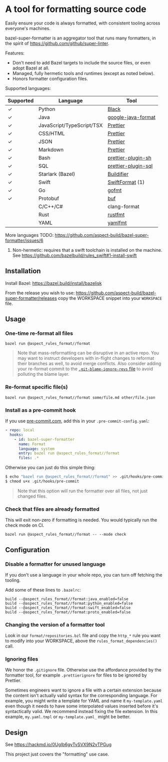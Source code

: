 # A tool for formatting source code

Easily ensure your code is always formatted, with consistent tooling across everyone's machines.

bazel-super-formatter is an aggregator tool that runs many formatters, in the spirit of <https://github.com/github/super-linter>.

Features:

- Don't need to add Bazel targets to include the source files, or even adopt Bazel at all.
- Managed, fully hermetic tools and runtimes (except as noted below).
- Honors formatter configuration files.

Supported languages:

| Supported | Language                  | Tool                                                           |
| --------- | ------------------------- | -------------------------------------------------------------- |
| ✓         | Python                    | [Black](https://pypi.org/project/black/)                       |
| ✓         | Java                      | [google-java-format]                                           |
| ✓         | JavaScript/TypeScript/TSX | [Prettier]                                                     |
| ✓         | CSS/HTML                  | [Prettier]                                                     |
| ✓         | JSON                      | [Prettier]                                                     |
| ✓         | Markdown                  | [Prettier]                                                     |
| ✓         | Bash                      | [prettier-plugin-sh](https://github.com/un-ts/prettier)        |
| ✓         | SQL                       | [prettier-plugin-sql](https://github.com/un-ts/prettier)       |
| ✓         | Starlark (Bazel)          | [Buildifier](https://github.com/keith/buildifier-prebuilt)     |
| ✓         | Swift                     | [SwiftFormat](https://github.com/nicklockwood/SwiftFormat) (1) |
| ✓         | Go                        | [gofmt](https://pkg.go.dev/cmd/gofmt)                          |
| ✓         | Protobuf                  | [buf](https://docs.buf.build/format/usage)                     |
|           | C/C++/C#                  | clang-format                                                   |
|           | Rust                      | [rustfmt](https://github.com/rust-lang/rustfmt)                |
|           | YAML                      | [yamlfmt](https://github.com/google/yamlfmt)                   |

More languages TODO: https://github.com/aspect-build/bazel-super-formatter/issues/6

[prettier]: https://prettier.io
[google-java-format]: https://github.com/google/google-java-format

1. Non-hermetic: requires that a swift toolchain is installed on the machine.
   See https://github.com/bazelbuild/rules_swift#1-install-swift

## Installation

Install Bazel: <https://bazel.build/install/bazelisk>

From the release you wish to use:
<https://github.com/aspect-build/bazel-super-formatter/releases>
copy the WORKSPACE snippet into your `WORKSPACE` file.

## Usage

### One-time re-format all files

`bazel run @aspect_rules_format//format`

> Note that mass-reformatting can be disruptive in an active repo.
> You may want to instruct developers with in-flight changes to reformat their branches as well, to avoid merge conflicts.
> Also consider adding your re-format commit to the [`.git-blame-ignore-revs` file](https://docs.github.com/en/repositories/working-with-files/using-files/viewing-a-file#ignore-commits-in-the-blame-view) to avoid polluting the blame layer.

### Re-format specific file(s)

`bazel run @aspect_rules_format//format some/file.md other/file.json`

### Install as a pre-commit hook

If you use [pre-commit.com](https://pre-commit.com/), add this in your `.pre-commit-config.yaml`:

```yaml
- repo: local
  hooks:
    - id: bazel-super-formatter
      name: Format
      language: system
      entry: bazel run @aspect_rules_format//format
      files: .*
```

Otherwise you can just do this simple thing:

```bash
$ echo "bazel run @aspect_rules_format//format" >> .git/hooks/pre-commit
$ chmod u+x .git/hooks/pre-commit
```

> Note that this option will run the formatter over all files, not just changed files.

### Check that files are already formatted

This will exit non-zero if formatting is needed. You would typically run the check mode on CI.

`bazel run @aspect_rules_format//format -- --mode check`

## Configuration

### Disable a formatter for unused language

If you don't use a language in your whole repo, you can turn off fetching the tooling.

Add some of these lines to `.bazelrc`:

```
build --@aspect_rules_format//format:java_enabled=false
build --@aspect_rules_format//format:python_enabled=false
build --@aspect_rules_format//format:swift_enabled=false
build --@aspect_rules_format//format:proto_enabled=false
```

### Changing the version of a formatter tool

Look in our `format/repositories.bzl` file and copy the `http_*` rule you want to modify into your WORKSPACE, above the `rules_format_dependencies()` call.

### Ignoring files

We honor the `.gitignore` file. Otherwise use the affordance provided by the formatter tool, for example `.prettierignore` for files to be ignored by Prettier.

Sometimes engineers want to ignore a file with a certain extension because the content isn't actually valid syntax for the corresponding language. For example, you might write a template for YAML and name it `my-template.yaml` even though it needs to have some interpolated values inserted before it's syntactically valid. We recommend instead fixing the file extension. In this example, `my.yaml.tmpl` or `my-template.yaml_` might be better.

## Design

See https://hackmd.io/0UgIb6gyTvSVX9N2vTPGug

This project just covers the "formatting" use case.
